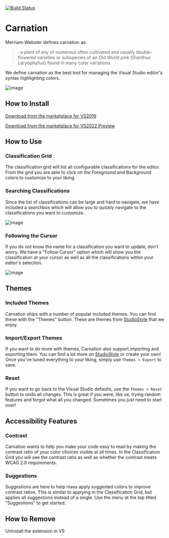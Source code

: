 [![Build Status](https://dev.azure.com/carnationextension/Carnation/_apis/build/status/ryzngard.Carnation?branchName=master)](https://dev.azure.com/carnationextension/Carnation/_build/latest?definitionId=1&branchName=master)

# Carnation

Merriam-Webster defines carnation as:
> : a plant of any of numerous often cultivated and usually double-flowered varieties or subspecies of an Old World pink (Dianthus caryophyllus) found in many color variations

We define carnation as the best tool for managing the Visual Studio editor's syntax highlighting colors.

![image](https://user-images.githubusercontent.com/475144/126048694-f70a971b-16a4-4e5b-b6e4-ec178aa0412a.png)


## How to Install

[Download from the marketplace for VS2019](https://marketplace.visualstudio.com/items?itemName=ryzngard.carnation-colorpicker)

[Download from the marketplace for VS2022 Preview](https://marketplace.visualstudio.com/items?itemName=ryzngard.Carnation2022020)

## How to Use

### Classification Grid

The classification grid will list all configurable classifications for the editor. From the grid you are able to click on the Foreground and Background colors to customize to your liking.

### Searching Classifications

Since the list of classifications can be large and hard to navigate, we have included a searchbox which will allow you to quickly navigate to the classifications you want to customize.

![image](https://user-images.githubusercontent.com/475144/126048697-75f9e8b0-95fc-4717-8ce4-d0c1d28adda1.png)

### Following the Cursor

If you do not know the name for a classification you want to update, don't worry. We have a "Follow Cursor" option which will show you the classification at your cursor as well as all the classifications within your editor's selection.

![image](https://user-images.githubusercontent.com/475144/126048748-71165d10-1699-438d-9e80-257dd611011d.gif)

## Themes

### Included Themes

Carnation ships with a number of popular included themes. You can find these with the "Themes" button. These are themes from [StudioStyle](StudioStyl.es) that we enjoy. 

### Import/Export Themes

If you want to do more with themes, Carnation also support importing and exporting them. You can find a lot more on [StudioStyle](StudioStyl.es) or create your own! Once you've tuned everything to your liking, simply use `Themes > Export` to save. 

### Reset

If you want to go back to the Visual Studio defaults, use the `Themes > Reset` button to undo all changes. This is great if you were, like us, trying random features and forgot what all you changed. Sometimes you just need to start over! 

## Accessibility Features

### Contrast

Carnation wants to help you make your code easy to read by making the contrast ratio of your color choices visible at all times. In the Classification Grid you will see the contrast ratio as well as whether the contrast meets WCAG 2.0 requirements.

### Suggestions

Suggestions are here to help mass apply suggested colors to improve contrast ratios. This is similar to applying in the Classification Grid, but applies all suggestions instead of a single. Use the menu at the top titled "Suggestions" to get started. 

## How to Remove

Uninstall the extension in VS 
